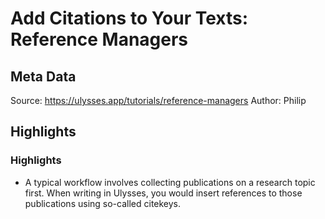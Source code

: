# Add Citations to Your Texts: Reference Managers

## Meta Data

Source:  https://ulysses.app/tutorials/reference-managers 
Author: Philip

## Highlights

### Highlights

- A typical workflow involves collecting publications on a research topic first. When writing in Ulysses, you would insert references to those publications using so-called citekeys.
